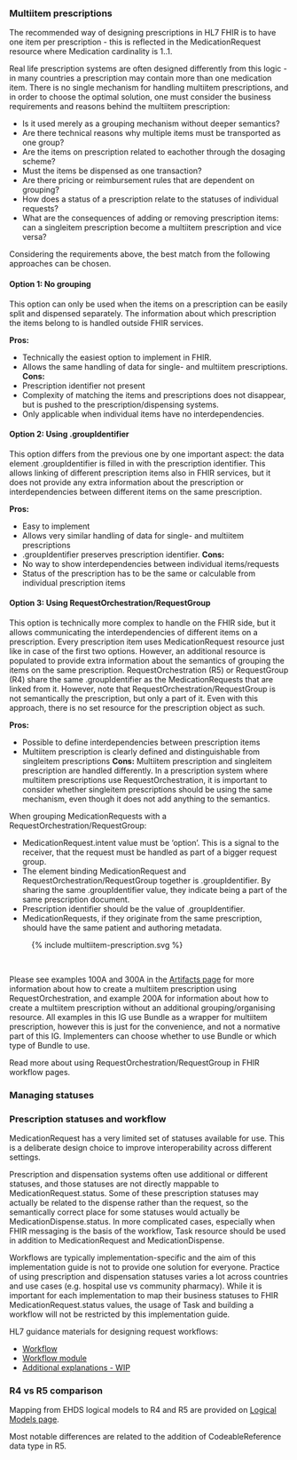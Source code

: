### Multiitem prescriptions

The recommended way of designing prescriptions in HL7 FHIR is to have one item per prescription - this is reflected in the MedicationRequest resource where Medication cardinality is 1..1.  

Real life prescription systems are often designed differently from this logic - in many countries a prescription may contain more than one medication item. There is no single mechanism for handling multiitem prescriptions, and in order to choose the optimal solution, one must consider the business requirements and reasons behind the multiitem prescription:  
- Is it used merely as a grouping mechanism without deeper semantics?
- Are there technical reasons why multiple items must be transported as one group?
- Are the items on prescription related to eachother through the dosaging scheme? 
- Must the items be dispensed as one transaction?
- Are there pricing or reimbursement rules that are dependent on grouping?
- How does a status of a prescription relate to the statuses of individual requests?
- What are the consequences of adding or removing prescription items: can a singleitem prescription become a multiitem prescription and vice versa?

Considering the requirements above, the best match from the following approaches can be chosen.

#### Option 1: No grouping 

This option can only be used when the items on a prescription can be easily split and dispensed separately. The information about which prescription the items belong to is handled outside FHIR services. 

**Pros:**
- Technically the easiest option to implement in FHIR.
- Allows the same handling of data for single- and multiitem prescriptions.
**Cons:** 
- Prescription identifier not present
- Complexity of matching the items and prescriptions does not disappear, but is pushed to the prescription/dispensing systems.
- Only applicable when individual items have no interdependencies.

#### Option 2: Using .groupIdentifier

This option differs from the previous one by one important aspect: the data element .groupIdentifier is filled in with the prescription identifier. This allows linking of different prescription items also in FHIR services, but it does not provide any extra information about the prescription or interdependencies between different items on the same prescription. 

**Pros:** 
- Easy to implement
- Allows very similar handling of data for single- and multiitem prescriptions
- .groupIdentifier preserves prescription identifier.
**Cons:**
- No way to show interdependencies between individual items/requests
- Status of the prescription has to be the same or calculable from individual prescription items

#### Option 3: Using RequestOrchestration/RequestGroup

This option is technically more complex to handle on the FHIR side, but it allows communicating the interdependencies of different items on a prescription. Every prescription item uses MedicationRequest resource just like in case of the first two options. However, an additional resource is populated to provide extra information about the semantics of grouping the items on the same prescription. RequestOrchestration (R5) or RequestGroup (R4) share the same .groupIdentifier as the MedicationRequests that are linked from it. However, note that RequestOrchestration/RequestGroup is not semantically the prescription, but only a part of it. Even with this approach, there is no set resource for the prescription object as such.

**Pros:** 
- Possible to define interdependencies between prescription items
- Multiitem prescription is clearly defined and distinguishable from singleitem prescriptions
**Cons:**
Multiitem prescription and singleitem prescription are handled differently. In a prescription system where multiitem prescriptions use RequestOrchestration, it is important to consider whether singleitem prescriptions should be using the same mechanism, even though it does not add anything to the semantics.

When grouping MedicationRequests with a RequestOrchestration/RequestGroup:
- MedicationRequest.intent value must be ‘option’. This is a signal to the receiver, that the request must be handled as part of a bigger request group.  
- The element binding MedicationRequest and RequestOrchestration/RequestGroup together is .groupIdentifier. By sharing the same .groupIdentifier value, they indicate being a part of the same prescription document.  
- Prescription identifier should be the value of .groupIdentifier.  
- MedicationRequests, if they originate from the same prescription, should have the same patient and authoring metadata.  

<figure>
  {% include multiitem-prescription.svg %}
  <!-- <figcaption>Multiitem prescription example</figcaption> -->
</figure>
<br clear="all"/>

Please see examples 100A and 300A in the [Artifacts page](artifacts.html) for more information about how to create a multiitem prescription using RequestOrchestration, and example 200A for information about how to create a multiitem prescription without an additional grouping/organising resource. All examples in this IG use Bundle as a wrapper for multiitem prescription, however this is just for the convenience, and not a normative part of this IG. Implementers can choose whether to use Bundle or which type of Bundle to use.

Read more about using RequestOrchestration/RequestGroup in FHIR workflow pages.


### Managing statuses
### Prescription statuses and workflow

MedicationRequest has a very limited set of statuses available for use. This is a deliberate design choice to improve interoperability across different settings.

Prescription and dispensation systems often use additional or different statuses, and those statuses are not directly mappable to MedicationRequest.status. Some of these prescription statuses may actually be related to the dispense rather than the request, so the semantically correct place for some statuses would actually be MedicationDispense.status. In more complicated cases, especially when FHIR messaging is the basis of the workflow, Task resource should be used in addition to MedicationRequest and MedicationDispense.

Workflows are typically implementation-specific and the aim of this implementation guide is not to provide one solution for everyone. Practice of using prescription and dispensation statuses varies a lot across countries and use cases (e.g. hospital use vs community pharmacy). While it is important for each implementation to map their business statuses to FHIR MedicationRequest.status values, the usage of Task and building a workflow will not be restricted by this implementation guide.

HL7 guidance materials for designing request workflows:
- [Workflow](https://hl7.org/fhir/workflow.html)
- [Workflow module](https://hl7.org/fhir/workflow-module.html)
- [Additional explanations - WIP](https://confluence.hl7.org/pages/viewpage.action?pageId=248715046)


### R4 vs R5 comparison

Mapping from EHDS logical models to R4 and R5 are provided on [Logical Models page](logicalmodels.html).

Most notable differences are related to the addition of CodeableReference data type in R5.


